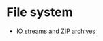 # File system

- [IO streams and ZIP archives](https://medium.com/dev-bits/ultimate-guide-for-working-with-i-o-streams-and-zip-archives-in-python-3-6f3cf96dca50)